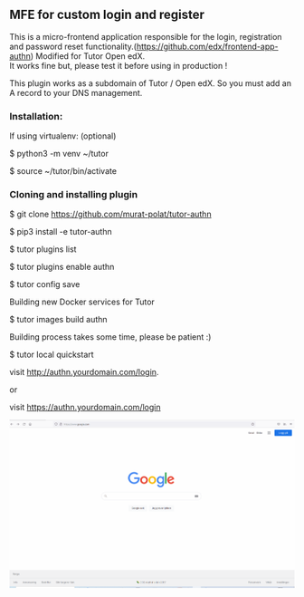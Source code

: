 ## MFE for custom login and register 
This is a micro-frontend application responsible for the login, registration and password reset functionality.(https://github.com/edx/frontend-app-authn) Modified for Tutor Open edX.  
It works fine but, please test it before using in production !

This plugin works as a subdomain of Tutor / Open edX. So you must add an A record to your DNS management.

### Installation:
If using virtualenv: (optional)

$ python3 -m venv ~/tutor

$ source ~/tutor/bin/activate

### Cloning and installing plugin

$ git clone https://github.com/murat-polat/tutor-authn 

$ pip3 install -e tutor-authn

$ tutor plugins list

$ tutor plugins enable authn

$ tutor config save

Building new Docker services for Tutor

$ tutor images build authn

Building process takes some time, please be patient :)

$ tutor local quickstart

visit http://authn.yourdomain.com/login.

or

visit https://authn.yourdomain.com/login


![](/src/authn.gif)